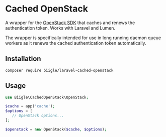 # Cached OpenStack

A wrapper for the [OpenStack SDK](https://github.com/php-opencloud/openstack) that caches and renews the authentication token. Works with Laravel and Lumen.

The wrapper is specifically intended for use in long running daemon queue workers as it renews the cached authentication token automatically.

## Installation

```
composer require biigle/laravel-cached-openstack
```

## Usage

```php
use Biigle\CachedOpenStack\OpenStack;

$cache = app('cache');
$options = [
   // OpenStack options...
];

$openstack = new OpenStack($cache, $options);
```
